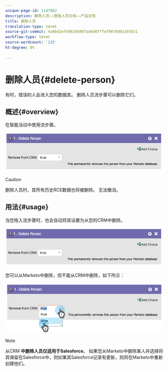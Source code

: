 ```yaml
---
unique-page-id: 1147082
description: 删除人员——营销人员文档——产品文档
title: 删除人员
translation-type: tm+mt
source-git-commit: 4a0bd2efe99284807a46d07ffef0070d9a303631
workflow-type: tm+mt
source-wordcount: '125'
ht-degree: 0%

---
```



# 删除人员{#delete-person}

有时，错误的人会进入您的数据库。 删除人员流步骤可以删除它们。

## 概述{#overview}

在智能活动中使用流步骤。

![](assets/one-4.png)

>[!CAUTION]
>
>删除人员时，其所有历史RCE数据也将被删除。 无法撤消。

## 用法{#usage}

当您拖入流步骤时，也会自动将其设置为从您的CRM中删除。

![](assets/two-4.png)

您可以从Marketo中删除，但不能从CRM中删除，如下所示：

![](assets/three-3.png)

>[!NOTE]
>
>从CRM **中删除人员仅适用于Salesforce**。 如果您从Marketo中删除某人并选择将其保留在Salesforce中，则如果其Salesforce记录有更新，则将在Marketo中重新创建他们。
